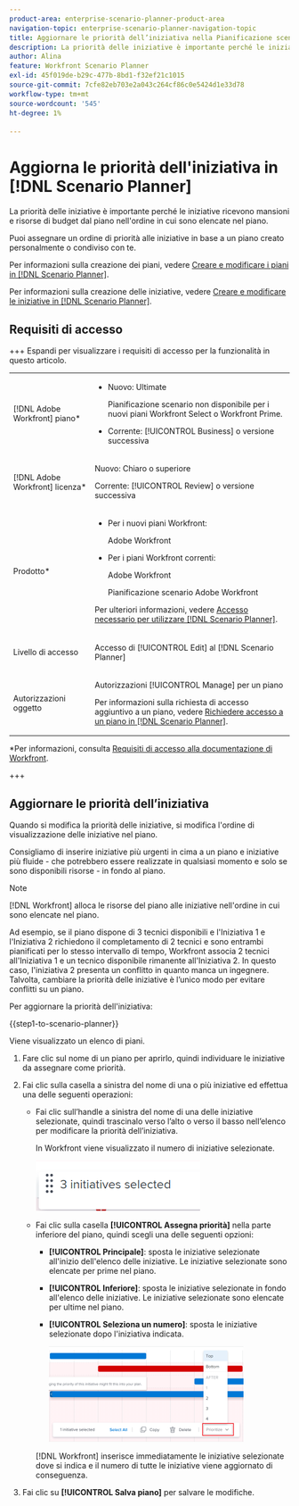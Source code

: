 ```yaml
---
product-area: enterprise-scenario-planner-product-area
navigation-topic: enterprise-scenario-planner-navigation-topic
title: Aggiornare le priorità dell’iniziativa nella Pianificazione scenario
description: La priorità delle iniziative è importante perché le iniziative ricevono mansioni e risorse di budget dal piano nell'ordine in cui sono elencate nel piano.
author: Alina
feature: Workfront Scenario Planner
exl-id: 45f019de-b29c-477b-8bd1-f32ef21c1015
source-git-commit: 7cfe82eb703e2a043c264cf86c0e5424d1e33d78
workflow-type: tm+mt
source-wordcount: '545'
ht-degree: 1%

---
```


# Aggiorna le priorità dell&#39;iniziativa in [!DNL Scenario Planner]

La priorità delle iniziative è importante perché le iniziative ricevono mansioni e risorse di budget dal piano nell&#39;ordine in cui sono elencate nel piano.

Puoi assegnare un ordine di priorità alle iniziative in base a un piano creato personalmente o condiviso con te.

Per informazioni sulla creazione dei piani, vedere [Creare e modificare i piani in [!DNL Scenario Planner]](../scenario-planner/create-and-edit-plans.md).

Per informazioni sulla creazione delle iniziative, vedere [Creare e modificare le iniziative in [!DNL Scenario Planner]](../scenario-planner/create-and-edit-initiatives.md).

## Requisiti di accesso

+++ Espandi per visualizzare i requisiti di accesso per la funzionalità in questo articolo.

<table style="table-layout:auto"> 
 <col> 
 <col> 
 <tbody> 
  <tr> 
   <td> <p>[!DNL Adobe Workfront] piano*</p> </td> 
   <td> <ul></li>
   <li><p>Nuovo: Ultimate </p></li>
   <p>Pianificazione scenario non disponibile per i nuovi piani Workfront Select o Workfront Prime. </p>
   <li><p>Corrente: [!UICONTROL Business] o versione successiva</p></ul>
   </td> 
  </tr> 
  <tr> 
   <td> <p>[!DNL Adobe Workfront] licenza*</p> </td> 
   <td> <p>Nuovo: Chiaro o superiore</p> 
   <p>Corrente: [!UICONTROL Review] o versione successiva</p> </td> 
  </tr> 
  <tr> 
   <td>Prodotto* </td> 
   <td> <ul><li><p>Per i nuovi piani Workfront:</p><p> Adobe Workfront</li></p>
   <li><p>Per i piani Workfront correnti: </p>
   <p>Adobe Workfront</p> <p>Pianificazione scenario Adobe Workfront</p></li></ul>

<p>Per ulteriori informazioni, vedere <a href="../scenario-planner/access-needed-to-use-sp.md" class="MCXref xref">Accesso necessario per utilizzare [!DNL Scenario Planner]</a>. </p> </td> 
  </tr> 
  <tr data-mc-conditions=""> 
   <td>Livello di accesso </td> 
   <td> <p>Accesso di [!UICONTROL Edit] al [!DNL Scenario Planner]</p> </td> 
  </tr> 
  <tr data-mc-conditions=""> 
   <td> <p>Autorizzazioni oggetto </p> </td> 
   <td> <p>Autorizzazioni [!UICONTROL Manage] per un piano</p> <p>Per informazioni sulla richiesta di accesso aggiuntivo a un piano, vedere <a href="../scenario-planner/request-access-to-plan.md" class="MCXref xref">Richiedere accesso a un piano in [!DNL Scenario Planner]</a>.</p> </td> 
  </tr> 
 </tbody> 
</table>

*Per informazioni, consulta [Requisiti di accesso alla documentazione di Workfront](/help/quicksilver/administration-and-setup/add-users/access-levels-and-object-permissions/access-level-requirements-in-documentation.md).

+++

## Aggiornare le priorità dell’iniziativa

Quando si modifica la priorità delle iniziative, si modifica l&#39;ordine di visualizzazione delle iniziative nel piano.

Consigliamo di inserire iniziative più urgenti in cima a un piano e iniziative più fluide - che potrebbero essere realizzate in qualsiasi momento e solo se sono disponibili risorse - in fondo al piano.

>[!NOTE]
>
>[!DNL Workfront] alloca le risorse del piano alle iniziative nell&#39;ordine in cui sono elencate nel piano.
>
>Ad esempio, se il piano dispone di 3 tecnici disponibili e l&#39;Iniziativa 1 e l&#39;Iniziativa 2 richiedono il completamento di 2 tecnici e sono entrambi pianificati per lo stesso intervallo di tempo, Workfront associa 2 tecnici all&#39;Iniziativa 1 e un tecnico disponibile rimanente all&#39;Iniziativa 2. In questo caso, l&#39;iniziativa 2 presenta un conflitto in quanto manca un ingegnere. Talvolta, cambiare la priorità delle iniziative è l’unico modo per evitare conflitti su un piano.

Per aggiornare la priorità dell&#39;iniziativa:

{{step1-to-scenario-planner}}

Viene visualizzato un elenco di piani.

1. Fare clic sul nome di un piano per aprirlo, quindi individuare le iniziative da assegnare come priorità.
1. Fai clic sulla casella a sinistra del nome di una o più iniziative ed effettua una delle seguenti operazioni:

   * Fai clic sull’handle a sinistra del nome di una delle iniziative selezionate, quindi trascinalo verso l’alto o verso il basso nell’elenco per modificare la priorità dell’iniziativa.

     In Workfront viene visualizzato il numero di iniziative selezionate.

     ![Numero iniziativa a selezione multipla](assets/multi-select-initiative-number.png)

   * Fai clic sulla casella **[!UICONTROL Assegna priorità]** nella parte inferiore del piano, quindi scegli una delle seguenti opzioni:

      * **[!UICONTROL Principale]**: sposta le iniziative selezionate all&#39;inizio dell&#39;elenco delle iniziative. Le iniziative selezionate sono elencate per prime nel piano.
      * **[!UICONTROL Inferiore]**: sposta le iniziative selezionate in fondo all&#39;elenco delle iniziative. Le iniziative selezionate sono elencate per ultime nel piano.
      * **[!UICONTROL Seleziona un numero]**: sposta le iniziative selezionate dopo l&#39;iniziativa indicata.

        ![Assegna priorità alle iniziative](assets/prioritize-initiatives-expanded-highlighted-350x171.png)

     [!DNL Workfront] inserisce immediatamente le iniziative selezionate dove si indica e il numero di tutte le iniziative viene aggiornato di conseguenza.

1. Fai clic su **[!UICONTROL Salva piano]** per salvare le modifiche.

